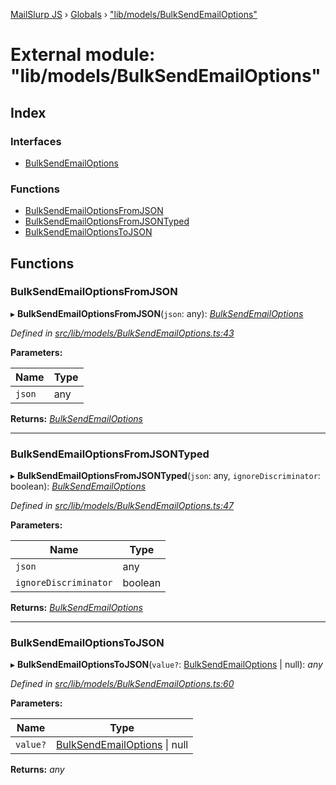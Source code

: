 [MailSlurp JS](../README.md) › [Globals](../globals.md) › ["lib/models/BulkSendEmailOptions"](_lib_models_bulksendemailoptions_.md)

# External module: "lib/models/BulkSendEmailOptions"

## Index

### Interfaces

* [BulkSendEmailOptions](../interfaces/_lib_models_bulksendemailoptions_.bulksendemailoptions.md)

### Functions

* [BulkSendEmailOptionsFromJSON](_lib_models_bulksendemailoptions_.md#bulksendemailoptionsfromjson)
* [BulkSendEmailOptionsFromJSONTyped](_lib_models_bulksendemailoptions_.md#bulksendemailoptionsfromjsontyped)
* [BulkSendEmailOptionsToJSON](_lib_models_bulksendemailoptions_.md#bulksendemailoptionstojson)

## Functions

###  BulkSendEmailOptionsFromJSON

▸ **BulkSendEmailOptionsFromJSON**(`json`: any): *[BulkSendEmailOptions](../interfaces/_lib_models_bulksendemailoptions_.bulksendemailoptions.md)*

*Defined in [src/lib/models/BulkSendEmailOptions.ts:43](https://github.com/mailslurp/mailslurp-client-ts-js/blob/fc9510a/src/lib/models/BulkSendEmailOptions.ts#L43)*

**Parameters:**

Name | Type |
------ | ------ |
`json` | any |

**Returns:** *[BulkSendEmailOptions](../interfaces/_lib_models_bulksendemailoptions_.bulksendemailoptions.md)*

___

###  BulkSendEmailOptionsFromJSONTyped

▸ **BulkSendEmailOptionsFromJSONTyped**(`json`: any, `ignoreDiscriminator`: boolean): *[BulkSendEmailOptions](../interfaces/_lib_models_bulksendemailoptions_.bulksendemailoptions.md)*

*Defined in [src/lib/models/BulkSendEmailOptions.ts:47](https://github.com/mailslurp/mailslurp-client-ts-js/blob/fc9510a/src/lib/models/BulkSendEmailOptions.ts#L47)*

**Parameters:**

Name | Type |
------ | ------ |
`json` | any |
`ignoreDiscriminator` | boolean |

**Returns:** *[BulkSendEmailOptions](../interfaces/_lib_models_bulksendemailoptions_.bulksendemailoptions.md)*

___

###  BulkSendEmailOptionsToJSON

▸ **BulkSendEmailOptionsToJSON**(`value?`: [BulkSendEmailOptions](../interfaces/_lib_models_bulksendemailoptions_.bulksendemailoptions.md) | null): *any*

*Defined in [src/lib/models/BulkSendEmailOptions.ts:60](https://github.com/mailslurp/mailslurp-client-ts-js/blob/fc9510a/src/lib/models/BulkSendEmailOptions.ts#L60)*

**Parameters:**

Name | Type |
------ | ------ |
`value?` | [BulkSendEmailOptions](../interfaces/_lib_models_bulksendemailoptions_.bulksendemailoptions.md) &#124; null |

**Returns:** *any*
